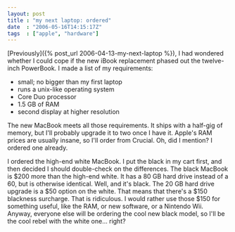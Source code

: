 ```yaml
---
layout: post
title : "my next laptop: ordered"
date  : "2006-05-16T14:15:17Z"
tags  : ["apple", "hardware"]
---
```

[Previously]({% post_url 2006-04-13-my-next-laptop %}), I had wondered whether
I could cope if the new iBook replacement phased out the twelve-inch PowerBook.
I made a list of my requirements:

* small; no bigger than my first laptop
* runs a unix-like operating system
* Core Duo processor
* 1.5 GB of RAM
* second display at higher resolution

The new MacBook meets all those requirements.  It ships with a half-gig of
memory, but I'll probably upgrade it to two once I have it.  Apple's RAM prices
are usually insane, so I'll order from Crucial.  Oh, did I mention?  I ordered
one already.

I ordered the high-end white MacBook.  I put the black in my cart first, and
then decided I should double-check on the differences.  The black MacBook is
$200 more than the high-end white.  It has a 80 GB hard drive instead of a 60,
but is otherwise identical.  Well, and it's black.  The 20 GB hard drive
upgrade is a $50 option on the white.  That means that there's a $150 blackness
surcharge.  That is ridiculous.  I would rather use those $150 for something
useful, like the RAM, or new software, or a Nintendo Wii.  Anyway, everyone
else will be ordering the cool new black model, so I'll be the cool rebel with
the white one... right?


